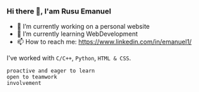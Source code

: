 ### Hi there 👋, I'am Rusu Emanuel

- 🔭 I’m currently working on a personal website
- 🌱 I’m currently learning WebDevelopment
- 📫 How to reach me: https://www.linkedin.com/in/emanuel1/

I've worked with ```C/C++```, ```Python```, ```HTML & CSS```.

```proactive and eager to learn```<br />
``` open to teamwork ```<br />
``` involvement ```    

